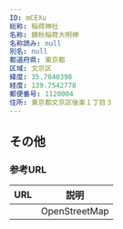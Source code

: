 ```yaml
---
ID: mCEXu
総称: 稲荷神社
名称: 錦秋稲荷大明神
名称読み: null
別名: null
都道府県: 東京都
区域: 文京区
緯度: 35.7040398
経度: 139.7542778
郵便番号: 1120004
住所: 東京都文京区後楽１丁目３
---
```


## その他

### 参考URL

| URL | 説明          |
| --- | ------------- |
|     | OpenStreetMap |
